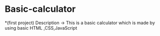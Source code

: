 # Basic-calculator
*(first project)
Description -> This is a basic calculator which is made by using basic HTML ,CSS,JavaScript 
